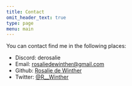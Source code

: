 ```yaml
---
title: Contact
omit_header_text: true
type: page
menu: main
---
```



You can contact find me in the following places: 
* Discord: derosalie
* Email: rosaliedewinther@gmail.com
* Github: [Rosalie de Winther](https://github.com/rosaliedewinther)
* Twitter: [@R__Winther](https://twitter.com/R__Winther)

